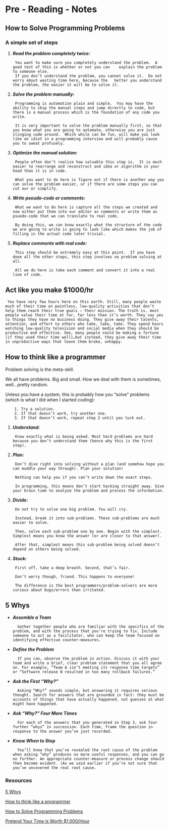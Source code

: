 # Pre - Reading - Notes

>

## How to Solve Programming Problems

### A simple set of steps

1. ***Read the problem completely twice:***

        You want to make sure you completely understand the problem.  A good test of this is whether or not you can    explain the problem to someone else.
        If you don’t understand the problem, you cannot solve it.  Do not worry about wasting time here, because the   better you understand the problem, the easier it will be to solve it.

2. ***Solve the problem manually:***

        Programming is automation plain and simple.  You may have the ability to skip the manual steps and jump directly to code, but there is a manual process which is the foundation of any code you write.

        It is very important to solve the problem manually first, so that you know what you are going to automate, otherwise you are just slinging code around.  Which while can be fun, will make you look like an idiot in a programming interview and will probably cause you to sweat profusely.

3. ***Optimize the manual solution:***

        People often don’t realize how valuable this step is.  It is much easier to rearrange and reconstruct and idea or algorithm in your head than it is in code.

        What you want to do here is figure out if there is another way you can solve the problem easier, or if there are some steps you can cut our or simplify.

4. ***Write pseudo-code or comments:***

        What we want to do here is capture all the steps we created and now either put them into our editor as comments or write them as psuedo-code that we can translate to real code.

        By doing this, we can know exactly what the structure of the code we are going to write is going to look like which makes the job of filling in the actual code later trivial.

5. ***Replace comments with real code:***

        This step should be extremely easy at this point.  If you have done all the other steps, this step involves no problem solving at all.

        All we do here is take each comment and convert it into a real line of code.

## Act like you make $1000/hr

     You have very few hours here on this earth. Still, many people waste much of their time on pointless, low-quality activities that don’t help them reach their true goals — their mission. The truth is, most people value their time at far, far less than it’s worth. They say yes to things they have no business doing. They give away their talents, attention, and effort to others who take, take, take. They spend hours watching low-quality television and social media when they should be productive and effective. See, many people could be making a fortune (if they used their time well)…but instead, they give away their time in unproductive ways that leave them broke, unhappy.

## How to think like a programmer

Problem solving is the meta-skill.

We all have problems. Big and small. How we deal with them is sometimes, well…pretty random.

Unless you have a system, this is probably how you “solve” problems (which is what I did when I started coding):

        1. Try a solution.
        2. If that doesn’t work, try another one.
        3. If that doesn’t work, repeat step 2 until you luck out.

1. ***Understand:***

        Know exactly what is being asked. Most hard problems are hard because you don’t understand them (hence why this is the first step).

2. ***Plan:***

        Don’t dive right into solving without a plan (and somehow hope you can muddle your way through). Plan your solution!

        Nothing can help you if you can’t write down the exact steps.

        In programming, this means don’t start hacking straight away. Give your brain time to analyze the problem and process the information.

3. ***Divide:***

        Do not try to solve one big problem. You will cry.

        Instead, break it into sub-problems. These sub-problems are much easier to solve.

        Then, solve each sub-problem one by one. Begin with the simplest. Simplest means you know the answer (or are closer to that answer).

        After that, simplest means this sub-problem being solved doesn’t depend on others being solved.

4. ***Stuck:***

        First off, take a deep breath. Second, that’s fair.

        Don’t worry though, friend. This happens to everyone!

        The difference is the best programmers/problem-solvers are more curious about bugs/errors than irritated.

## 5 Whys

* ***Assemble a Team***

        Gather together people who are familiar with the specifics of the problem, and with the process that you’re trying to fix. Include someone to act as a facilitator, who can keep the team focused on identifying effective counter-measures.

* ***Define the Problem***

        If you can, observe the problem in action. Discuss it with your team and write a brief, clear problem statement that you all agree on. For example, “Team A isn’t meeting its response time targets” or “Software release B resulted in too many rollback failures.”

* ***Ask the First “Why?”***

        Asking “Why?” sounds simple, but answering it requires serious thought. Search for answers that are grounded in fact: they must be accounts of things that have actually happened, not guesses at what might have happened.

* ***Ask “Why?” Four More Times***

        For each of the answers that you generated in Step 3, ask four further “whys” in succession. Each time, frame the question in response to the answer you’ve just recorded.

* ***Know When to Stop***

        You’ll know that you’ve revealed the root cause of the problem when asking “why” produces no more useful responses, and you can go no further. An appropriate counter-measure or process change should then become evident. (As we said earlier if you’re not sure that you’ve uncovered the real root cause.

### Resources

[5 Whys](https://www.mindtools.com/pages/article/newTMC_5W.htm)

[How to think like a programmer](https://www.freecodecamp.org/news/how-to-think-like-a-programmer-lessons-in-problem-solving-d1d8bf1de7d2/)

[How to Solve Programming Problems](https://simpleprogrammer.com/solving-problems-breaking-it-down/)

[Pretend Your Time is Worth $1,000/Hour](https://medium.com/swlh/pretend-your-time-is-worth-1-000-hour-and-youll-become-100x-more-productive-f04628bb3e6d)
